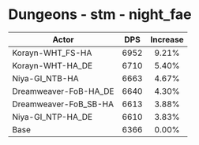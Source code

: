# Dungeons - stm - night_fae
| Actor | DPS | Increase |
|---|:---:|:---:|
|Korayn-WHT_FS-HA|6952|9.21%|
|Korayn-WHT-HA_DE|6710|5.40%|
|Niya-GI_NTB-HA|6663|4.67%|
|Dreamweaver-FoB-HA_DE|6640|4.30%|
|Dreamweaver-FoB_SB-HA|6613|3.88%|
|Niya-GI_NTP-HA_DE|6610|3.83%|
|Base|6366|0.00%|
